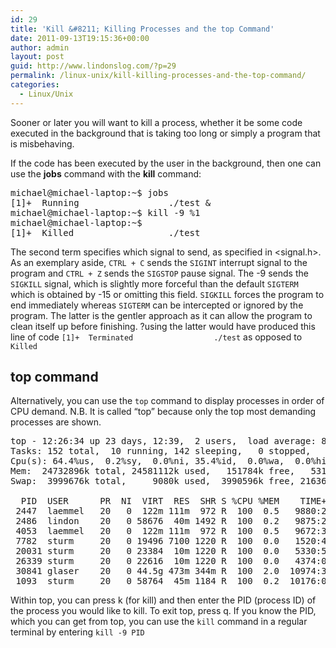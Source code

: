 ```yaml
---
id: 29
title: 'Kill &#8211; Killing Processes and the top Command'
date: 2011-09-13T19:15:36+00:00
author: admin
layout: post
guid: http://www.lindonslog.com/?p=29
permalink: /linux-unix/kill-killing-processes-and-the-top-command/
categories:
  - Linux/Unix
---
```

Sooner or later you will want to kill a process, whether it be some code executed in the background that is taking too long or simply a program that is misbehaving.

If the code has been executed by the user in the background, then one can use the **jobs** command with the **kill** command:

<pre class="brush: bash; title: ; notranslate" title="">michael@michael-laptop:~$ jobs
[1]+  Running                 ./test &
michael@michael-laptop:~$ kill -9 %1
michael@michael-laptop:~$ 
[1]+  Killed                  ./test
</pre>

The second term specifies which signal to send, as specified in <signal.h>. As an exemplary aside, `CTRL + C` sends the `SIGINT` interrupt signal to the program and `CTRL + Z` sends the `SIGSTOP` pause signal. The -9 sends the `SIGKILL` signal, which is slightly more forceful than the default `SIGTERM` which is obtained by -15 or omitting this field. `SIGKILL` forces the program to end immediately whereas `SIGTERM` can be intercepted or ignored by the program. The latter is the gentler approach as it can allow the program to clean itself up before finishing. ?using the latter would have produced this line of code `[1]+  Terminated                  ./test` as opposed to `Killed`

## top command

Alternatively, you can use the `top` command to display processes in order of CPU demand. N.B. It is called &#8220;top&#8221; because only the top most demanding processes are shown. 

<pre class="brush: r; title: ; notranslate" title="">top - 12:26:34 up 23 days, 12:39,  2 users,  load average: 8.00, 8.01, 8.05
Tasks: 152 total,  10 running, 142 sleeping,   0 stopped,   0 zombie
Cpu(s): 64.4%us,  0.2%sy,  0.0%ni, 35.4%id,  0.0%wa,  0.0%hi,  0.1%si,  0.0%st
Mem:  24732896k total, 24581112k used,   151784k free,   531980k buffers
Swap:  3999676k total,     9080k used,  3990596k free, 21636732k cached

  PID  USER      PR  NI  VIRT  RES  SHR S %CPU %MEM    TIME+  COMMAND            
 2447  laemmel   20   0  122m 111m  972 R  100  0.5   9880:20 BD-concn-semifl    
 2486  lindon    20   0 58676  40m 1492 R  100  0.2   9875:24 hing                
 4053  laemmel   20   0  122m 111m  972 R  100  0.5   9672:33 BD-concn-semifl    
 7782  sturm     20   0 19496 7100 1220 R  100  0.0   1520:41 tfpulling          
 20031 sturm     20   0 23384  10m 1220 R  100  0.0   5330:51 tfpulling          
 26339 sturm     20   0 22616  10m 1220 R  100  0.0   4374:08 tfpulling          
 30841 glaser    20   0 44.5g 473m 344m R  100  2.0  10974:30 hoomd              
 1093  sturm     20   0 58764  45m 1184 R  100  0.2  10176:04 tfpulling          
</pre>

Within top, you can press k (for kill) and then enter the PID (process ID) of the process you would like to kill. To exit top, press q. If you know the PID, which you can get from top, you can use the `kill` command in a regular terminal by entering  `kill -9 PID`
